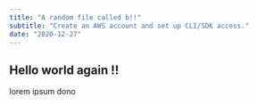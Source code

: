```yaml
---
title: "A random file called b!!"
subtitle: "Create an AWS account and set up CLI/SDK access."
date: "2020-12-27"
---
```


## Hello world again !!

lorem ipsum dono